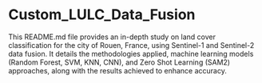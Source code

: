 # Custom_LULC_Data_Fusion
This README.md file provides an in-depth study on land cover classification for the city of Rouen, France, using Sentinel-1 and Sentinel-2 data fusion. It details the methodologies applied, machine learning models (Random Forest, SVM, KNN, CNN), and Zero Shot Learning (SAM2) approaches, along with the results achieved to enhance accuracy.
